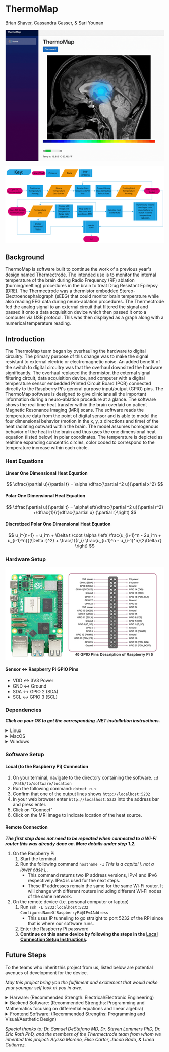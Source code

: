 # ThermoMap
Brian Shaver, Cassandra Gasser, & Sari Younan

![Software GIF](https://github.com/sayounan/ThermoMap/blob/main/Media/README%20Media/Software%20Demo.gif)

![UML](https://github.com/sayounan/ThermoMap/blob/main/Media/README%20Media/UML%20Diagram.png)
## Background
ThermoMap is software built to continue the work of a previous year's design named Thermectrode. The intended use is to
monitor the internal temperature of the brain during Radio Frequency (RF) ablation (burning/melting) procedures in the 
brain to treat Drug Resistant Epilepsy (DRE). The Thermectrode was a thermistor embedded Stereo-Electroencephalograph 
(sEEG) that could monitor brain temperature while also reading EEG data during neuro-ablation procedures. The 
Thermectrode fed the analog signal to an external circuit that filtered the signal and passed it onto a data acquisition 
device which then passed it onto a computer via USB protocol. This was then displayed as a graph along with a numerical 
temperature reading. 
## Introduction
The ThermoMap team began by overhauling the hardware to digital circuitry. The primary purpose of this change was to 
make the signal resistant to external electric or electromagnetic noise. An added benefit of the switch to digital 
circuitry was that the overhaul downsized the hardware significantly. The overhaul replaced the thermistor, the external
signal filtering circuit, data acquisition device, and computer with a digital temperature sensor embedded Printed 
Circuit Board (PCB) connected directly to the Raspberry Pi's general purpose input/output (GPIO) pins. The ThermoMap 
software is designed to give clinicians all the important information during a neuro-ablation procedure at a glance. The
software shows the real time heat transfer within the brain overlaid on patient Magnetic Resonance Imaging (MRI) scans. 
The software reads the temperature data from the point of digital sensor and is able to model the four dimensional 
behavior (motion in the x, y, z directions and time) of the heat radiating outward within the brain. The model assumes 
homogenous behavior of the heat in the brain and thus uses the one dimensional heat equation (listed below) in polar 
coordinates. The temperature is depicted as realtime expanding concentric circles, color coded to correspond to the 
temperature increase within each circle.

### Heat Equations
#### Linear One Dimensional Heat Equation 
$$
\dfrac{\partial u}{\partial t} = \alpha \dfrac{\partial ^2 u}{\partial x^2}
$$
#### Polar One Dimensional Heat Equation 
$$
\dfrac{\partial u}{\partial t} = \alpha\left(\dfrac{\partial ^2 u}{\partial r^2} +\dfrac{1}{r}\dfrac{\partial u}
{\partial r}\right)
$$
#### Discretized Polar One Dimensional Heat Equation
$$
u_i^{n+1} = u_i^n + \Delta t \cdot \alpha \left( \frac{u_{i+1}^n - 2u_i^n + u_{i-1}^n}{(\Delta r)^2} + \frac{1}{r_i} 
\frac{u_{i+1}^n - u_{i-1}^n}{2\Delta r} \right)
$$


### Hardware Setup
![Raspberry Pi GPIO Pinout](https://github.com/sayounan/ThermoMap/blob/main/Media/README%20Media/Raspberry-Pi-5-Pinout-.jpg)

#### Sensor &harr; Raspberry Pi GPIO Pins
* VDD &harr; 3V3 Power
* GND &harr; Ground
* SDA &harr; GPIO 2 (SDA)
* SCL &harr; GPIO 3 (SCL)

### Dependencies

***Click on your OS to get the corresponding .NET installation instructions.***

<details><summary>Linux</summary><blockquote>

***Ensure ssh is enabled before proceeding.***

Install .NET:
```angular2html
curl -sSL https://dot.net/v1/dotnet-install.sh | bash /dev/stdin --channel STS
```

Simplify Path Resolution:
```angular2html
echo 'export DOTNET_ROOT=$HOME/.dotnet' >> ~/.bashrc
echo 'export PATH=$PATH:$HOME/.dotnet' >> ~/.bashrc
source ~/.bashrc
```

Verify .NET Installation:
```angular2html
dotnet --version
```
</blockquote></details>

<details><summary>MacOS</summary><blockquote>

[![Button Icon]][Link]

[Link]: https://dotnet.microsoft.com/en-us/download/dotnet/8.0
[Button Icon]: https://img.shields.io/badge/Installation-EF2D5E?style=for-the-badge&logoColor=white&logo=DocuSign

</blockquote></details>

<details><summary>Windows</summary><blockquote>

[![Button Icon]][Link]

[Link]: https://dotnet.microsoft.com/en-us/download/dotnet/8.0
[Button Icon]: https://img.shields.io/badge/Installation-EF2D5E?style=for-the-badge&logoColor=white&logo=DocuSign

</blockquote></details>

### Software Setup
#### Local (to the Raspberry Pi) Connection
1. On your terminal, navigate to the directory containing the software. ```cd /Path/to/software/location```
2. Run the following command: ```dotnet run```
3. Confirm that one of the output lines shows ```http://localhost:5232```
4. In your web browser enter ```http://localhost:5232``` into the address bar and press enter.
5. Click on "Connect"
6. Click on the MRI image to indicate location of the heat source.

#### Remote Connection
***The first step does not need to be repeated when connected to a Wi-Fi router this was already done on. More details 
under step 1.2.***
1. On the Raspberry Pi
   1. Start the terminal.
   2. Run the following command ```hostname -I``` *This is a capital i, not a lower case L*.
      * This command returns two IP address versions, IPv4 and IPv6 respectively. IPv4 is used for the next steps.
      * These IP addresses remain the same for the same Wi-Fi router. It will change with different routers including 
      different Wi-Fi nodes of the same network.
2. On the remote device (i.e. personal computer or laptop)
   1. Run ```ssh -L 5232:localhost:5232 ConfiguredNameOfRaspberryPi@IPv4Address```
      * This uses IP tunneling to go straight to port 5232 of the RPi since that is where our software runs.
   2. Enter the Raspberry Pi password
   3. **Continue on this same device by following the steps in the 
   [Local Connection Setup Instructions](#Local-to-the-Raspberry-Pi-Connection).**

## Future Steps
To the teams who inherit this project from us, listed below are potential avenues of development for the device.

*May this project bring you the fulfilment and excitement that would make your younger self look at you in awe.*

<details><summary>Harware: (Recommended Strength: Electrical/Electronic Engineering)</summary><blockquote>
The components currently being used, incorporated into the build are small enough, with the exception of the AS6221, to
fit inside the SEEG probe (0.8 mm internal diameter) built by the Thermectrode team. Your task would be to replace the 
AS6221 (1.490 x 1.020 x 0.600 mm) with a slightly smaller digital temperature sensor while also maintaining the same 
temperature reading accuracy and incorporate it into the SEEG built by the Thermectrode team. You are essentially tasked
with combining the two products you have inherited into one.

    We recommend this task for BS or MS students in Bioengineering or Electrical Engineering with access to a PCB fabrication and assembly facility/facilities.
</blockquote></details>

<details><summary>Backend Software: (Recommended Strengths: Programming and Mathematics focusing on differential 
equations and linear algebra)</summary><blockquote>
Currently the software uses the one dimensional heat equation in polar coordinates listed above. Here you can chose one 
of two tasks. Your task would be to either 1. use a more accurate mathematical model of the thermodynamics of the brain 
and put it into this software or 2. to increase accuracy by rewriting the code to continue to perform at smaller time 
steps. The current code causes a mathematical divergence towards ±∞ at smaller time steps. One promising method is 
implementing a Backward Euler Scheme or other vectorizations of the One Dimensional Heat Equation.

    We recommend this task for BS, MS, or PhD students in Bioengineering, Computer Science, Mathematics, or Material Science.
</blockquote></details>

<details><summary>Frontend Software: (Recommended Strengths: Programming and Visual/Aesthetic Design)</summary><blockquote>
Currently the software looks fairly basic and needs to be started from the terminal and ran on a web browser. Your task
here would be to streamline the operation of the software such as by making it compilable into a .app .exe or .deb that 
the user simply has to click to use. That way it does not require use of a terminal and/or web browser to operate. When 
that is complete you would have to redesign the UI to make it more visually appealing, easier to use, and logically 
designed for its use case and use setting.

    We recommend this task for BS students in Bioengineering or either BS or BA students in Computer Science.
</blockquote></details>

*Special thanks to: Dr. Samuel DeStefano MD, Dr. Steven Lammers PhD, Dr. Eric Roth PhD, and the members of the 
Thermectrode team from whom we inherited this project: Alyssa Moreno, Elise Carter, Jacob Bado, & Linea Gutierrez.*